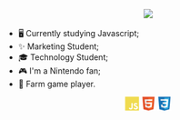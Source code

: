 
<!--Name-->
<p align="center"> 
    <img src="https://readme-typing-svg.herokuapp.com?color=%b61ed3&size=28&center=true&vCenter=true&lines=Full-Stack+Developer;UX%2FUI+Designer"(https://git.io/typing-svg)>
 </p>


<!--text-->

<div>
   
-  🖥 Currently studying Javascript;
-  ✨ Marketing Student;
-  🎓 Technology Student;
-  🎮 I'm a Nintendo fan;
-  🌱 Farm game player.

   
</div>



<!--Icons-->
<div>
   <p align="center">
    <img alt="Js" height="25"  src="https://raw.githubusercontent.com/devicons/devicon/master/icons/javascript/javascript-plain.svg">
    <img alt="HTML" height="25"  src="https://raw.githubusercontent.com/devicons/devicon/master/icons/html5/html5-original.svg">
    <img alt="CSS" height="25"  src="https://raw.githubusercontent.com/devicons/devicon/master/icons/css3/css3-original.svg">
      
   </p>
</div>


<h1></h1>

     
         
   

     
     
     
  

